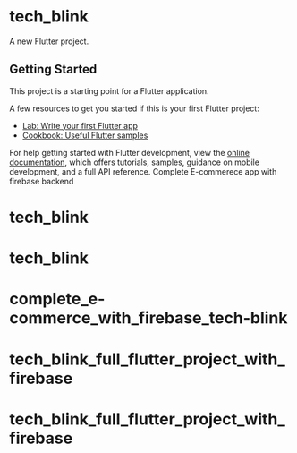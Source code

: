 # tech_blink

A new Flutter project.

## Getting Started

This project is a starting point for a Flutter application.

A few resources to get you started if this is your first Flutter project:

- [Lab: Write your first Flutter app](https://docs.flutter.dev/get-started/codelab)
- [Cookbook: Useful Flutter samples](https://docs.flutter.dev/cookbook)

For help getting started with Flutter development, view the
[online documentation](https://docs.flutter.dev/), which offers tutorials,
samples, guidance on mobile development, and a full API reference.
Complete E-commerece app with firebase backend
# tech_blink
# tech_blink
# complete_e-commerce_with_firebase_tech-blink
# tech_blink_full_flutter_project_with_firebase
# tech_blink_full_flutter_project_with_firebase
